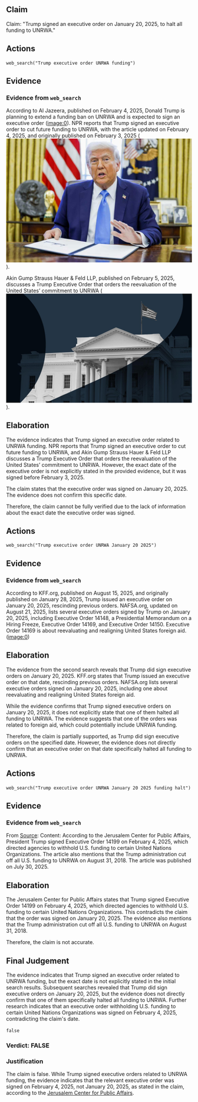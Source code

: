 ## Claim
Claim: "Trump signed an executive order on January 20, 2025, to halt all funding to UNRWA."

## Actions
```
web_search("Trump executive order UNRWA funding")
```

## Evidence
### Evidence from `web_search`
According to Al Jazeera, published on February 4, 2025, Donald Trump is planning to extend a funding ban on UNRWA and is expected to sign an executive order (<image:0>). NPR reports that Trump signed an executive order to cut future funding to UNRWA, with the article updated on February 4, 2025, and originally published on February 3, 2025 (![image 3720](media/2025-08-23_00-35-1755909301-490503.jpg)).

Akin Gump Strauss Hauer & Feld LLP, published on February 5, 2025, discusses a Trump Executive Order that orders the reevaluation of the United States’ commitment to UNRWA (![image 3709](media/2025-08-23_00-34-1755909288-981428.jpg)).


## Elaboration
The evidence indicates that Trump signed an executive order related to UNRWA funding. NPR reports that Trump signed an executive order to cut future funding to UNRWA, and Akin Gump Strauss Hauer & Feld LLP discusses a Trump Executive Order that orders the reevaluation of the United States’ commitment to UNRWA. However, the exact date of the executive order is not explicitly stated in the provided evidence, but it was signed before February 3, 2025.

The claim states that the executive order was signed on January 20, 2025. The evidence does not confirm this specific date.

Therefore, the claim cannot be fully verified due to the lack of information about the exact date the executive order was signed.


## Actions
```
web_search("Trump executive order UNRWA January 20 2025")
```

## Evidence
### Evidence from `web_search`
According to KFF.org, published on August 15, 2025, and originally published on January 28, 2025, Trump issued an executive order on January 20, 2025, rescinding previous orders. NAFSA.org, updated on August 21, 2025, lists several executive orders signed by Trump on January 20, 2025, including Executive Order 14148, a Presidential Memorandum on a Hiring Freeze, Executive Order 14169, and Executive Order 14150. Executive Order 14169 is about reevaluating and realigning United States foreign aid. (<image:0>)


## Elaboration
The evidence from the second search reveals that Trump did sign executive orders on January 20, 2025. KFF.org states that Trump issued an executive order on that date, rescinding previous orders. NAFSA.org lists several executive orders signed on January 20, 2025, including one about reevaluating and realigning United States foreign aid.

While the evidence confirms that Trump signed executive orders on January 20, 2025, it does not explicitly state that one of them halted all funding to UNRWA. The evidence suggests that one of the orders was related to foreign aid, which could potentially include UNRWA funding.

Therefore, the claim is partially supported, as Trump did sign executive orders on the specified date. However, the evidence does not directly confirm that an executive order on that date specifically halted all funding to UNRWA.


## Actions
```
web_search("Trump executive order UNRWA January 20 2025 funding halt")
```

## Evidence
### Evidence from `web_search`
From [Source](https://jcpa.org/the-u-s-should-permanently-stop-all-funding-to-unrwa/): 
Content: According to the Jerusalem Center for Public Affairs, President Trump signed Executive Order 14199 on February 4, 2025, which directed agencies to withhold U.S. funding to certain United Nations Organizations. The article also mentions that the Trump administration cut off all U.S. funding to UNRWA on August 31, 2018. The article was published on July 30, 2025.


## Elaboration
The Jerusalem Center for Public Affairs states that Trump signed Executive Order 14199 on February 4, 2025, which directed agencies to withhold U.S. funding to certain United Nations Organizations. This contradicts the claim that the order was signed on January 20, 2025. The evidence also mentions that the Trump administration cut off all U.S. funding to UNRWA on August 31, 2018.

Therefore, the claim is not accurate.


## Final Judgement
The evidence indicates that Trump signed an executive order related to UNRWA funding, but the exact date is not explicitly stated in the initial search results. Subsequent searches revealed that Trump did sign executive orders on January 20, 2025, but the evidence does not directly confirm that one of them specifically halted all funding to UNRWA. Further research indicates that an executive order withholding U.S. funding to certain United Nations Organizations was signed on February 4, 2025, contradicting the claim's date.

`false`

### Verdict: FALSE

### Justification
The claim is false. While Trump signed executive orders related to UNRWA funding, the evidence indicates that the relevant executive order was signed on February 4, 2025, not January 20, 2025, as stated in the claim, according to the [Jerusalem Center for Public Affairs](https://jcpa.org/the-u-s-should-permanently-stop-all-funding-to-unrwa/).
